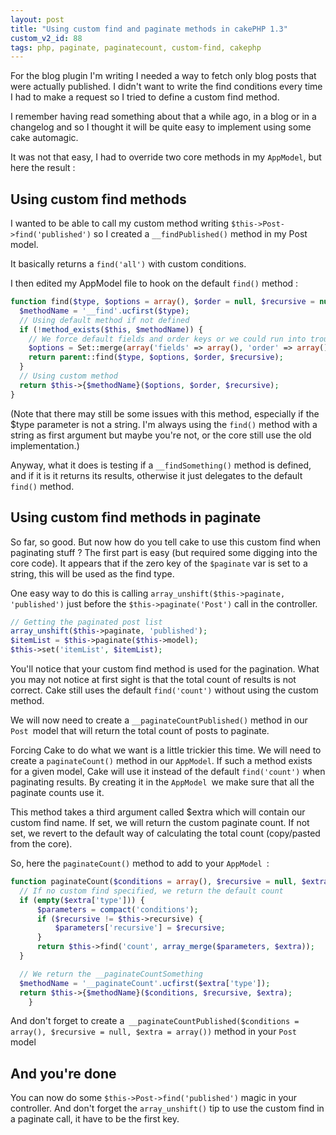 ```yaml
---
layout: post
title: "Using custom find and paginate methods in cakePHP 1.3"
custom_v2_id: 88
tags: php, paginate, paginatecount, custom-find, cakephp
---
```


For the blog plugin I'm writing I needed a way to fetch only blog posts that
were actually published. I didn't want to write the find conditions every time
I had to make a request so I tried to define a custom find method.

I remember having read something about that a while ago, in a blog or in a
changelog and so I thought it will be quite easy to implement using some cake
automagic.

It was not that easy, I had to override two core methods in my `AppModel`, but
here the result :

## Using custom find methods

I wanted to be able to call my custom method writing
`$this->Post->find('published')` so I created a `__findPublished()` method in
my Post model.

It basically returns a `find('all')` with custom conditions.

I then edited my AppModel file to hook on the default `find()` method :


```php
function find($type, $options = array(), $order = null, $recursive = null) {
  $methodName = '__find'.ucfirst($type);
  // Using default method if not defined
  if (!method_exists($this, $methodName)) {
    // We force default fields and order keys or we could run into trouble for undefined index
    $options = Set::merge(array('fields' => array(), 'order' => array()), $options);
    return parent::find($type, $options, $order, $recursive);
  }
  // Using custom method
  return $this->{$methodName}($options, $order, $recursive);
}
```

(Note that there may still be some issues with this method, especially if the
$type parameter is not a string. I'm always using the `find()` method with a
string as first argument but maybe you're not, or the core still use the old
implementation.)

Anyway, what it does is testing if a `__findSomething()` method is defined,
and if it is it returns its results, otherwise it just delegates to the
default `find()` method.

## Using custom find methods in paginate

So far, so good. But now how do you tell cake to use this custom find when
paginating stuff ? The first part is easy (but required some digging into the
core code). It appears that if the zero key of the `$paginate` var is set to a
string, this will be used as the find type.

One easy way to do this is calling `array_unshift($this->paginate,
'published')` just before the `$this->paginate('Post')` call in the
controller.


```php
// Getting the paginated post list
array_unshift($this->paginate, 'published');
$itemList = $this->paginate($this->model);
$this->set('itemList', $itemList);
```

You'll notice that your custom find method is used for the pagination. What
you may not notice at first sight is that the total count of results is not
correct. Cake still uses the default `find('count')` without using the custom
method.

We will now need to create a `__paginateCountPublished()` method in our `Post
`model that will return the total count of posts to paginate.

Forcing Cake to do what we want is a little trickier this time. We will need
to create a `paginateCount()` method in our `AppModel`. If such a method
exists for a given model, Cake will use it instead of the default
`find('count')` when paginating results. By creating it in the `AppModel `we
make sure that all the paginate counts use it.

This method takes a third argument called $extra which will contain our custom
find name. If set, we will return the custom paginate count. If not set, we
revert to the default way of calculating the total count (copy/pasted from the
core).

So, here the `paginateCount()` method to add to your `AppModel `:


```php
function paginateCount($conditions = array(), $recursive = null, $extra = array()) {
  // If no custom find specified, we return the default count
  if (empty($extra['type'])) {
      $parameters = compact('conditions');
      if ($recursive != $this->recursive) {
          $parameters['recursive'] = $recursive;
      }
      return $this->find('count', array_merge($parameters, $extra));
  }

  // We return the __paginateCountSomething
  $methodName = '__paginateCount'.ucfirst($extra['type']);
  return $this->{$methodName}($conditions, $recursive, $extra);
    }
```

And don't forget to create a` __paginateCountPublished($conditions = array(),
$recursive = null, $extra = array())` method in your `Post `model

## And you're done

You can now do some `$this->Post->find('published')` magic in your controller.
And don't forget the `array_unshift()` tip to use the custom find in a
paginate call, it have to be the first key.
